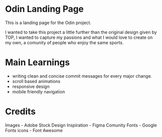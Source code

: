 # Odin Landing Page

This is a landing page for the Odin project.

I wanted to take this project a little further than the original design given by TOP,
I wanted to capture my passions and what I would love to create on my own, a comunity of people who enjoy the same sports.

# Main Learnings

- writing clean and concise commit messages for every major change.
- scroll based animations
- responsive design
- mobile friendly navigation

# Credits

Images - Adobe Stock
Design Inspiration - Figma Comunity
Fonts - Google Fonts
icons - Font Awesome
